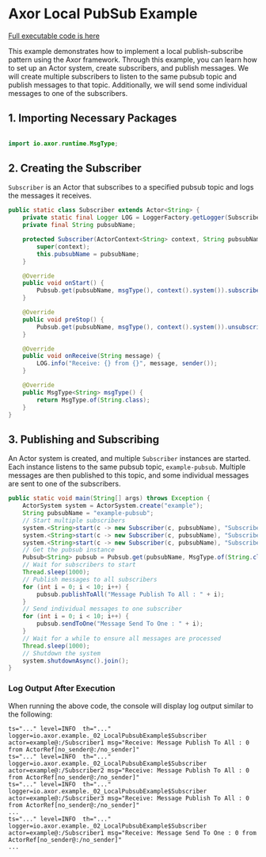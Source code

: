 # Axor Local PubSub Example

[Full executable code is here](../../axor-examples/src/main/java/io/masterkun/axor/example/_02_LocalPubsubExample.java)

This example demonstrates how to implement a local publish-subscribe pattern using the Axor
framework. Through this example, you can learn how to set up an Actor system, create subscribers,
and publish messages. We will create multiple subscribers to listen to the same pubsub topic and
publish messages to that topic. Additionally, we will send some individual messages to one of the
subscribers.

## 1. Importing Necessary Packages

```java

import io.axor.runtime.MsgType;

```

## 2. Creating the Subscriber

`Subscriber` is an Actor that subscribes to a specified pubsub topic and logs the messages it
receives.

```java
public static class Subscriber extends Actor<String> {
    private static final Logger LOG = LoggerFactory.getLogger(Subscriber.class);
    private final String pubsubName;

    protected Subscriber(ActorContext<String> context, String pubsubName) {
        super(context);
        this.pubsubName = pubsubName;
    }

    @Override
    public void onStart() {
        Pubsub.get(pubsubName, msgType(), context().system()).subscribe(self());
    }

    @Override
    public void preStop() {
        Pubsub.get(pubsubName, msgType(), context().system()).unsubscribe(self());
    }

    @Override
    public void onReceive(String message) {
        LOG.info("Receive: {} from {}", message, sender());
    }

    @Override
    public MsgType<String> msgType() {
        return MsgType.of(String.class);
    }
}
```

## 3. Publishing and Subscribing

An Actor system is created, and multiple `Subscriber` instances are started. Each instance listens
to the same pubsub topic, `example-pubsub`. Multiple messages are then published to this topic, and
some individual messages are sent to one of the subscribers.

```java
public static void main(String[] args) throws Exception {
    ActorSystem system = ActorSystem.create("example");
    String pubsubName = "example-pubsub";
    // Start multiple subscribers
    system.<String>start(c -> new Subscriber(c, pubsubName), "Subscriber1");
    system.<String>start(c -> new Subscriber(c, pubsubName), "Subscriber2");
    system.<String>start(c -> new Subscriber(c, pubsubName), "Subscriber3");
    // Get the pubsub instance
    Pubsub<String> pubsub = Pubsub.get(pubsubName, MsgType.of(String.class), system);
    // Wait for subscribers to start
    Thread.sleep(1000);
    // Publish messages to all subscribers
    for (int i = 0; i < 10; i++) {
        pubsub.publishToAll("Message Publish To All : " + i);
    }
    // Send individual messages to one subscriber
    for (int i = 0; i < 10; i++) {
        pubsub.sendToOne("Message Send To One : " + i);
    }
    // Wait for a while to ensure all messages are processed
    Thread.sleep(1000);
    // Shutdown the system
    system.shutdownAsync().join();
}
```

### Log Output After Execution

When running the above code, the console will display log output similar to the following:

```
ts="..." level=INFO  th="..." logger=io.axor.example._02_LocalPubsubExample$Subscriber actor=example@:/Subscriber1 msg="Receive: Message Publish To All : 0 from ActorRef[no_sender@:/no_sender]"
ts="..." level=INFO  th="..." logger=io.axor.example._02_LocalPubsubExample$Subscriber actor=example@:/Subscriber2 msg="Receive: Message Publish To All : 0 from ActorRef[no_sender@:/no_sender]"
ts="..." level=INFO  th="..." logger=io.axor.example._02_LocalPubsubExample$Subscriber actor=example@:/Subscriber3 msg="Receive: Message Publish To All : 0 from ActorRef[no_sender@:/no_sender]"
...
ts="..." level=INFO  th="..." logger=io.axor.example._02_LocalPubsubExample$Subscriber actor=example@:/Subscriber1 msg="Receive: Message Send To One : 0 from ActorRef[no_sender@:/no_sender]"
...
```
